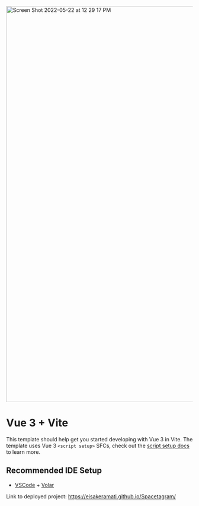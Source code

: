 <img width="1068" alt="Screen Shot 2022-05-22 at 12 29 17 PM" src="https://user-images.githubusercontent.com/26935986/169705761-273d76b9-42ef-4280-b72c-cbc6411854d0.png">


# Vue 3 + Vite

This template should help get you started developing with Vue 3 in Vite. The template uses Vue 3 `<script setup>` SFCs, check out the [script setup docs](https://v3.vuejs.org/api/sfc-script-setup.html#sfc-script-setup) to learn more.

## Recommended IDE Setup

- [VSCode](https://code.visualstudio.com/) + [Volar](https://marketplace.visualstudio.com/items?itemName=johnsoncodehk.volar)

Link to deployed project: https://eisakeramati.github.io/Spacetagram/
